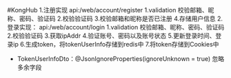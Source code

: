 #KongHub
1.注册实现
api:/web/account/register
  1.validation 校验邮箱、昵称、密码、验证码
  2.校验验证码
  3.校验邮箱和昵称是否已注册
  4.存储用户信息
2.登录实现：
api:/web/account/login
  1.validation 校验邮箱、昵称、密码、验证码
  2.校验验证码
  3.获取ipAddr
  4.验证账号、密码以及账号状态
  5.更新登录时间、登录ip
  6.生成token，将tokenUserInfo存储到redis中
  7.将token存储到Cookies中

- TokenUserInfoDto：@JsonIgnoreProperties(ignoreUnknown = true) 忽略多余字段


